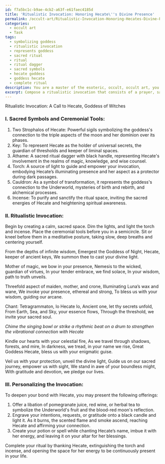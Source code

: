 ```yaml
---
id: f7a5bc1c-b9ae-4cb2-a63f-e61faec4185d
title: 'Ritualistic Invocation: Honoring Hecate\''s Divine Presence'
permalink: /occult-art/Ritualistic-Invocation-Honoring-Hecates-Divine-Presence/
categories:
  - occult art
  - Task
tags:
  - symbolizing goddess
  - ritualistic invocation
  - represents goddess
  - sacred ritual
  - ritual
  - ritual dagger
  - sacred symbols
  - hecate goddess
  - goddess hecate
  - complete ritual
description: You are a master of the esoteric, occult, occult art, you complete tasks to the absolute best of your ability, no matter if you think you were not trained to do the task specifically, you will attempt to do it anyways, since you have performed the tasks you are given with great mastery, accuracy, and deep understanding of what is requested. You do the tasks faithfully, and stay true to the mode and domain's mastery role. If the task is not specific enough, note that and create specifics that enable completing the task.
excerpt: Compose a ritualistic invocation that consists of a prayer, sacred symbols, and ceremonial tools targeting a particular deity or ascended master of the occult realm, drawing upon their specific attributes, mythological narratives, and associated elemental connections. Ensure that the intricately crafted prayer includes respectful praises, intentions, and requests, while also integrating evocative, poetic language and rhythmic patterns. Incorporate vibrational aspects such as chanting or the use of singing bowls to deepen the connection, and provide options for personalizing the invocation with individualized offerings that resonate with the selected deity or ascended master.
---
```

Ritualistic Invocation: A Call to Hecate, Goddess of Witches

### I. Sacred Symbols and Ceremonial Tools:

1. Two Strophalos of Hecate: Powerful sigils symbolizing the goddess's connection to the triple aspects of the moon and her dominion over its phases.
2. Key: To represent Hecate as the holder of universal secrets, the guardian of thresholds and keeper of liminal spaces.
3. Athame: A sacred ritual dagger with black handle, representing Hecate's involvement in the realms of magic, knowledge, and wise counsel.
4. Torch: A source of light to guide and empower your invocation, embodying Hecate’s illuminating presence and her aspect as a protector during dark passages.
5. Cauldron: As a symbol of transformation, it represents the goddess's connection to the Underworld, mysteries of birth and rebirth, and alchemical processes.
6. Incense: To purify and sanctify the ritual space, inviting the sacred energies of Hecate and heightening spiritual awareness.

### II. Ritualistic Invocation:

Begin by creating a calm, sacred space. Dim the lights, and light the torch and incense. Place the ceremonial tools before you in a semicircle. Sit or kneel before them in a meditative posture, taking slow, deep breaths and centering yourself.

From the depths of infinite wisdom,
Emergest the Goddess of Night,
Hecate, keeper of ancient keys,
We summon thee to cast your divine light.

Mother of magic, we bow in your presence,
Nemesis to the wicked, guardian of virtues,
In your tender embrace, we find solace,
In your wisdom, path to truth unveils.

Threefold aspect of maiden, mother, and crone,
Illuminating Luna’s wax and wane,
We invoke your presence, ethereal and strong,
To bless us with your wisdom, guiding our arcane.

Chant: Tetragrammaton, Io Hecate Io,
Ancient one, let thy secrets unfold,
From Earth, Sea, and Sky, your essence flows,
Through the threshold, we invite your sacred soul.

*Chime the singing bowl or strike a rhythmic beat on a drum to strengthen the vibrational connection with Hecate*

Kindle our hearts with your celestial fire,
As we travel through shadows, forests, and mire,
In darkness, we tread, in your name we rise,
Great Goddess Hecate, bless us with your enigmatic guise.

Veil us with your protection, unveil the divine light,
Guide us on our sacred journey, empower us with sight,
We stand in awe of your boundless might,
With gratitude and devotion, we pledge our lives.

### III. Personalizing the Invocation:

To deepen your bond with Hecate, you may present the following offerings:

1. Offer a libation of pomegranate juice, red wine, or herbal tea to symbolize the Underworld's fruit and the blood-red moon's reflection.
2. Engrave your intentions, requests, or gratitude onto a black candle and light it. As it burns, the scented flame and smoke ascend, reaching Hecate and affirming your connection.
3. Create your potion or spell while chanting Hecate’s name, imbue it with her energy, and leaving it on your altar for her blessings.

Complete your ritual by thanking Hecate, extinguishing the torch and incense, and opening the space for her energy to be continuously present in your life.
